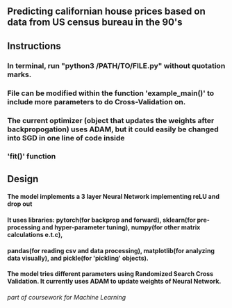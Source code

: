 ## Predicting californian house prices based on data from US census bureau in the 90's

## Instructions
### In terminal, run "python3 /PATH/TO/FILE.py" without quotation marks.

### File can be modified within the function 'example_main()' to include more parameters to do Cross-Validation on.
### The current optimizer (object that updates the weights after backpropogation) uses ADAM, but it could easily be changed into SGD in one line of code inside 
### 'fit()' function

## Design

#### The model implements a 3 layer Neural Network implementing reLU and drop out
#### It uses libraries: pytorch(for backprop and forward), sklearn(for pre-processing and hyper-parameter tuning), numpy(for other matrix calculations e.t.c),
#### pandas(for reading csv and data processing), matplotlib(for analyzing data visually), and pickle(for 'pickling' objects).
#### The model tries different parameters using Randomized Search Cross Validation. It currently uses ADAM to update weights of Neural Network.


###### part of coursework for Machine Learning

